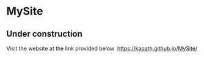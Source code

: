 # MySite

## Under construction


Visit the website at the link provided below 
https://kapath.github.io/MySite/

